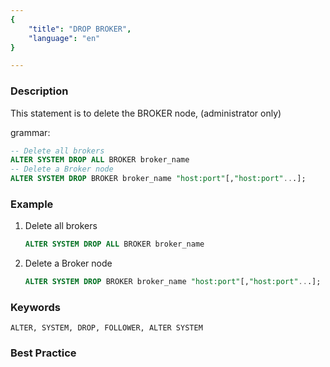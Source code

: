 ```yaml
---
{
    "title": "DROP BROKER",
    "language": "en"
}

---
```


<!--
Licensed to the Apache Software Foundation (ASF) under one
or more contributor license agreements.  See the NOTICE file
distributed with this work for additional information
regarding copyright ownership.  The ASF licenses this file
to you under the Apache License, Version 2.0 (the
"License"); you may not use this file except in compliance
with the License.  You may obtain a copy of the License at

  http://www.apache.org/licenses/LICENSE-2.0

Unless required by applicable law or agreed to in writing,
software distributed under the License is distributed on an
"AS IS" BASIS, WITHOUT WARRANTIES OR CONDITIONS OF ANY
KIND, either express or implied.  See the License for the
specific language governing permissions and limitations
under the License.
-->




### Description

This statement is to delete the BROKER node, (administrator only)

grammar:

```sql
-- Delete all brokers
ALTER SYSTEM DROP ALL BROKER broker_name
-- Delete a Broker node
ALTER SYSTEM DROP BROKER broker_name "host:port"[,"host:port"...];
```

### Example

1. Delete all brokers

    ```sql
    ALTER SYSTEM DROP ALL BROKER broker_name
    ```

2. Delete a Broker node

    ```sql
    ALTER SYSTEM DROP BROKER broker_name "host:port"[,"host:port"...];
    ```

### Keywords

    ALTER, SYSTEM, DROP, FOLLOWER, ALTER SYSTEM

### Best Practice

